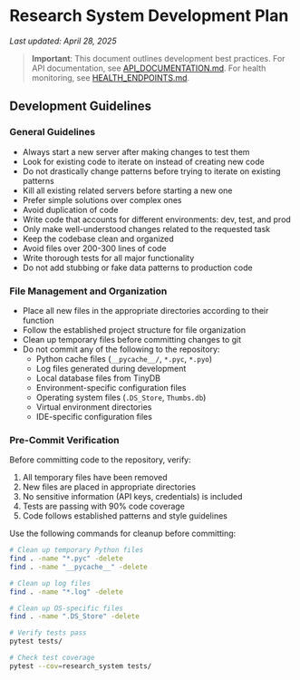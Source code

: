 # Research System Development Plan
*Last updated: April 28, 2025*

> **Important**: This document outlines development best practices. For API documentation, see [API_DOCUMENTATION.md](./API_DOCUMENTATION.md). For health monitoring, see [HEALTH_ENDPOINTS.md](./HEALTH_ENDPOINTS.md).

## Development Guidelines

### General Guidelines

- Always start a new server after making changes to test them
- Look for existing code to iterate on instead of creating new code
- Do not drastically change patterns before trying to iterate on existing patterns
- Kill all existing related servers before starting a new one
- Prefer simple solutions over complex ones
- Avoid duplication of code
- Write code that accounts for different environments: dev, test, and prod
- Only make well-understood changes related to the requested task
- Keep the codebase clean and organized
- Avoid files over 200-300 lines of code
- Write thorough tests for all major functionality
- Do not add stubbing or fake data patterns to production code

### File Management and Organization

- Place all new files in the appropriate directories according to their function
- Follow the established project structure for file organization
- Clean up temporary files before committing changes to git
- Do not commit any of the following to the repository:
  - Python cache files (`__pycache__/`, `*.pyc`, `*.pyo`)
  - Log files generated during development
  - Local database files from TinyDB
  - Environment-specific configuration files
  - Operating system files (`.DS_Store`, `Thumbs.db`)
  - Virtual environment directories
  - IDE-specific configuration files

### Pre-Commit Verification

Before committing code to the repository, verify:

1. All temporary files have been removed
2. New files are placed in appropriate directories
3. No sensitive information (API keys, credentials) is included
4. Tests are passing with 90% code coverage
5. Code follows established patterns and style guidelines

Use the following commands for cleanup before committing:

```bash
# Clean up temporary Python files
find . -name "*.pyc" -delete
find . -name "__pycache__" -delete

# Clean up log files
find . -name "*.log" -delete

# Clean up OS-specific files
find . -name ".DS_Store" -delete

# Verify tests pass
pytest tests/

# Check test coverage
pytest --cov=research_system tests/
```
